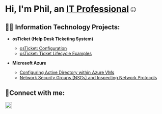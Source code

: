 <h1>Hi, I'm Phil, an <a href="https://linkedin.com/in/Josh">IT Professional</a>☺</h1>

<h2>👨‍💻 Information Technology Projects:</h2>

- <b>osTicket (Help Desk Ticketing System)</b>

  - [osTicket: Configuration](https://github.com/PhilSmithit/config)
  - [osTicket: Ticket Lifecycle Examples](https://github.com/PhilSmithit/ticket-lifecycle)
- <b>Microsoft Azure</b>
  - [Configuring Active Directory within Azure VMs](https://github.com/PhilSmithit/configure-ad)
  - [Network Security Groups (NSGs) and Inspecting Network Protocols](https://github.com/PhilSmithit/azure-network-protocols)

<h2>🤳Connect with me:</h2>


[<img align="left" alt="Josh | LinkedIn" width="22px" src="https://cdn.jsdelivr.net/npm/simple-icons@v3/icons/linkedin.svg" />][linkedin]

[linkedin]: https://linkedin.com/in/Josh
